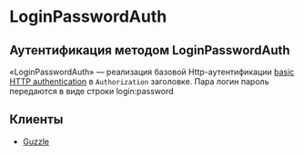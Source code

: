 # LoginPasswordAuth

## Аутентификация методом LoginPasswordAuth
«LoginPasswordAuth» — реализация базовой Http-аутентификации [basic HTTP authentication](http://www.ietf.org/rfc/rfc2069.txt) в `Authorization` заголовке. Пара логин пароль передаются в виде строки login:password

## Клиенты
- [Guzzle](http://docs.guzzlephp.org/en/stable/request-options.html#auth)

